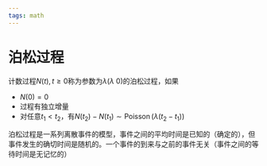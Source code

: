 ```yaml
---
tags: math
---
```

# 泊松过程

计数过程${N(t),t\ge 0}$称为参数为$\lambda$($\lambda\>0$)的泊松过程，如果

- $N(0)=0$
- 过程有独立增量
- 对任意$t_1<t_2$，有$N(t_2)-N(t_1)\sim\operatorname{Poisson}(\lambda(t_2-t_1))$

泊松过程是一系列离散事件的模型，事件之间的平均时间是已知的（确定的），但事件发生的确切时间是随机的。一个事件的到来与之前的事件无关（事件之间的等待时间是无记忆的）
